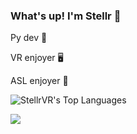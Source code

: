 ### What's up! I'm Stellr 🤟

Py dev 🐍

VR enjoyer 🖥️

ASL enjoyer 🤟

![StellrVR's Top Languages](https://github-readme-stats.vercel.app/api/top-langs/?username=StellrVR&theme=vue-dark&show_icons=true&hide_border=true&layout=compact)

<img src="https://hits.seeyoufarm.com/api/count/incr/badge.svg?url=https%3A%2F%2Fgithub.com%2F{StellrVR}1212%2Fhit-counter" />
